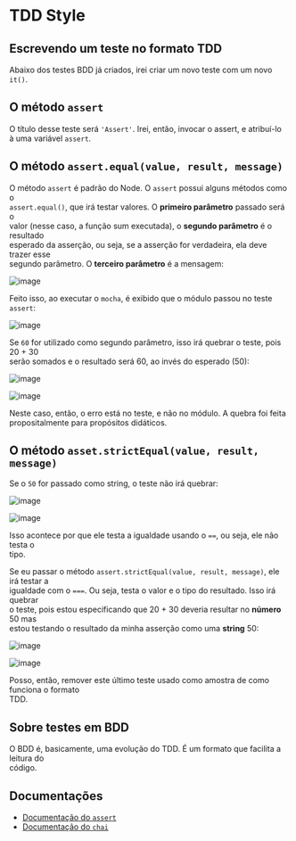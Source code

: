 # TDD Style 

## Escrevendo um teste no formato TDD 
Abaixo dos testes BDD já criados, irei criar um novo teste com um novo `it()`.  

## O método `assert` 
O título desse teste será `'Assert'`. Irei, então, invocar o assert, e atribuí-lo  
à uma variável `assert`.  

## O método `assert.equal(value, result, message)`
O método `assert` é padrão do Node. O `assert` possui alguns métodos como o  
`assert.equal()`, que irá testar valores. O **primeiro parâmetro** passado será o  
valor (nesse caso, a função sum executada), o **segundo parâmetro** é o resultado  
esperado da asserção, ou seja, se a asserção for verdadeira, ela deve trazer esse  
segundo parâmetro. O **terceiro parâmetro** é a mensagem:  

![image](https://user-images.githubusercontent.com/29297788/33520516-a7f75740-d7a3-11e7-9107-7b6d908dd3a3.png)

Feito isso, ao executar o `mocha`, é exibido que o módulo passou no teste `assert`:  

![image](https://user-images.githubusercontent.com/29297788/33520544-0c67edc0-d7a4-11e7-9578-cc2e95718813.png)

Se `60` for utilizado como segundo parâmetro, isso irá quebrar o teste, pois 20 + 30  
serão somados e o resultado será 60, ao invés do esperado (50):  

![image](https://user-images.githubusercontent.com/29297788/33520551-3a9d15a8-d7a4-11e7-8542-23ea403dd931.png)

![image](https://user-images.githubusercontent.com/29297788/33520555-54ad8a2c-d7a4-11e7-8869-22e6e12eb457.png)

Neste caso, então, o erro está no teste, e não no módulo. A quebra foi feita  
propositalmente para propósitos didáticos. 

## O método `asset.strictEqual(value, result, message)`
Se o `50` for passado como string, o teste não irá quebrar:  

![image](https://user-images.githubusercontent.com/29297788/33520584-1894d3be-d7a5-11e7-994e-cb6332d89548.png)

![image](https://user-images.githubusercontent.com/29297788/33520587-1e0a1124-d7a5-11e7-8eae-2f4473ff8b8e.png)

Isso acontece por que ele testa a igualdade usando o `==`, ou seja, ele não testa o  
tipo.  

Se eu passar o método `assert.strictEqual(value, result, message)`, ele irá testar a  
igualdade com o `===`. Ou seja, testa o valor e o tipo do resultado. Isso irá quebrar  
o teste, pois estou especificando que 20 + 30 deveria resultar no **número** 50 mas  
estou testando o resultado da minha asserção como uma **string** 50:  

![image](https://user-images.githubusercontent.com/29297788/33520613-a51189cc-d7a5-11e7-97ff-bc0e75cec746.png)

![image](https://user-images.githubusercontent.com/29297788/33520626-f3ba8da8-d7a5-11e7-8c3e-c3665723f1ad.png)

Posso, então, remover este último teste usado como amostra de como funciona o formato  
TDD.  

## Sobre testes em BDD 
O BDD é, basicamente, uma evolução do TDD. É um formato que facilita a leitura do  
código.  

## Documentações 
- [Documentação do `assert`](https://nodejs.org/dist/latest-v9.x/docs/api/assert.html)
- [Documentação do `chai`](http://chaijs.com/)
